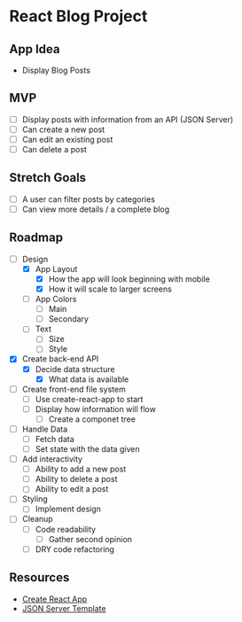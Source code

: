 # React Blog Project

## App Idea

- Display Blog Posts

## MVP

- [ ] Display posts with information from an API (JSON Server)
- [ ] Can create a new post
- [ ] Can edit an existing post
- [ ] Can delete a post

## Stretch Goals

- [ ] A user can filter posts by categories
- [ ] Can view more details / a complete blog

## Roadmap

- [ ] Design
  - [x] App Layout
    - [x] How the app will look beginning with mobile
    - [x] How it will scale to larger screens
  - [ ] App Colors
    - [ ] Main
    - [ ] Secondary
  - [ ] Text
    - [ ] Size
    - [ ] Style
- [x] Create back-end API
  - [x] Decide data structure
    - [x] What data is available
- [ ] Create front-end file system
  - [ ] Use create-react-app to start
  - [ ] Display how information will flow
    - [ ] Create a componet tree
- [ ] Handle Data
  - [ ] Fetch data
  - [ ] Set state with the data given
- [ ] Add interactivity
  - [ ] Ability to add a new post
  - [ ] Ability to delete a post
  - [ ] Ability to edit a post
- [ ] Styling
  - [ ] Implement design
- [ ] Cleanup
  - [ ] Code readability
    - [ ] Gather second opinion
  - [ ] DRY code refactoring

## Resources

- [Create React App](https://create-react-app.dev/docs/getting-started/)
- [JSON Server Template](https://github.com/learn-co-curriculum/json-server-template)

